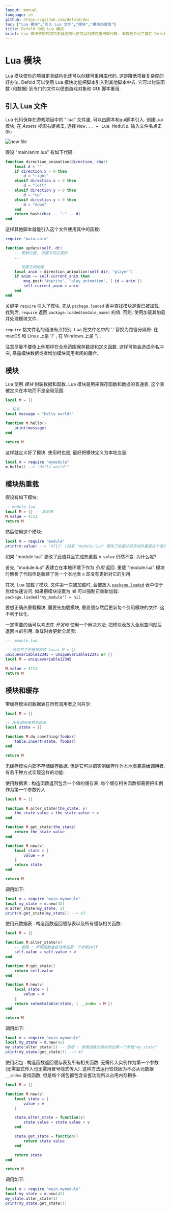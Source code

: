 ```yaml
---
layout: manual
language: zh
github: https://github.com/defold/doc
toc: ["Lua 模块","引入 Lua 文件","模块","模块热重载"]
title: Defold 中的 Lua 模块
brief: Lua 模块使你的项目更具结构化还可以创建可重用库代码. 本教程介绍了其在 Defold 中的用法.
---
```


# Lua 模块

Lua 模块使你的项目更具结构化还可以创建可重用库代码. 这是降低项目复杂度的好办法. Defold 可以使用 Lua 模块功能把脚本引入到其他脚本中去. 它可以封装函数 (和数据) 到专门的文件以便由游戏对象和 GUI 脚本重用.

## 引入 Lua 文件

Lua 代码保存在游戏项目中的 ".lua" 文件里, 可以由脚本和gui脚本引入. 创建Lua模块, 在 *Assets* 视图右键点击, 选择 <kbd>New... ▸ Lua Module</kbd>. 输入文件名点击 <kbd>Ok</kbd>:

![new file](/manuals/images/modules/new_name.png)

假设 "main/anim.lua" 有如下代码:

```lua
function direction_animation(direction, char)
    local d = ""
    if direction.x > 0 then
        d = "right"
    elseif direction.x < 0 then
        d = "left"
    elseif direction.y > 0 then
        d = "up"
    elseif direction.y < 0 then
        d = "down"
    end
    return hash(char .. "-" .. d)
end
```

这样其他脚本就能引入这个文件使用其中的函数:

```lua
require "main.anim"

function update(self, dt)
    -- 更新位置, 设置方向之类的
    ...

    -- 设置方向动画
    local anim = direction_animation(self.dir, "player")
    if anim ~= self.current_anim then
        msg.post("#sprite", "play_animation", { id = anim })
        self.current_anim = anim
    end
end
```

关键字 `require` 引入了模块. 先从 `package.loaded` 表中查找模块是否已被加载. 找到后, `require` 返回 `package.loaded[module_name]` 的值. 否则, 使用加载其加载并处理模块文件.

`require` 接文件名的语法有点特别. Lua 把文件名中的 '.' 替换为路径分隔符: 在 macOS 和 Linux 上是 '/' , 在 Windows 上是 '\\' .

注意尽量不要像上例那样在全局范围保存数据和定义函数. 这样可能会造成命名冲突, 暴露模块数据或者增加模块调用者间的耦合.

## 模块

Lua 使用 _模块_ 封装数据和函数. Lua 模块是用来保存函数和数据的普通表. 这个表被定义在本地而不是全局范围:

```lua
local M = {}

-- 私有
local message = "Hello world!"

function M.hello()
    print(message)
end

return M
```

这样就定义好了模块. 使用时也是, 最好把模块定义为本地变量:

```lua
local m = require "mymodule"
m.hello() --> "Hello world!"
```

## 模块热重载

假设有如下模块:

```lua
-- module.lua
local M = {} -- 本地表
M.value = 4711
return M
```

然后使用这个模块: 

```lua
local m = require "module"
print(m.value) --> "4711" (如果 "module.lua" 更改了此值并且完成热重载这个值仍然不变)
```

如果 "module.lua" 更改了此值并且完成热重载 `m.value` 仍然不变. 为什么呢?

首先, "module.lua" 表建立在本地环境下作为 _引用_ 返回. 重载 "module.lua" 模块时解析了代码但是新建了另一个本地表 `m` 却没有更新对它的引用.

其次, Lua 加载了模块. 文件第一次被加载时, 会被放入 [`package.loaded`](/ref/package/#package.loaded) 表中便于后续快速访问. 如果把模块设置为 nil 可以强制它重新加载: `package.loaded["my_module"] = nil`.

要想正确热重载模块, 需要先加载模块, 重置缓存然后更新每个引用模块的文件. 这不利于优化.

一定需要的话可以考虑在 _开发时_ 使用一个解决方法: 把模块表放入全局空间然后返回 `M` 的引用. 重载时会更新全局表:

```lua
--- module.lua

-- 测试完了还是替换成 local M = {}
uniquevariable12345 = uniquevariable12345 or {}
local M = uniquevariable12345

M.value = 4711
return M
```

## 模块和缓存

带缓存模块的数据表在所有调用者之间共享:

```lua
local M = {}

-- 所有调用者共享此表
local state = {}

function M.do_something(foobar)
    table.insert(state, foobar)
end

return M
```

无缓存模块内部不存储缓存数据. 但是它可以把实例缓存作为本地表暴露给调用者. 有若干种方式实现这样的功能:

使用数据表
: 构造函数返回包含一个值的缓存表. 每个缓存相关函数都需要把实例作为第一个参数传入.

  ```lua
  local M = {}
  
  function M.alter_state(the_state, v)
      the_state.value = the_state.value + v
  end
  
  function M.get_state(the_state)
      return the_state.value
  end
  
  function M.new(v)
      local state = {
          value = v
      }
      return state
  end
  
  return M
  ```
  
  调用如下:
  
  ```lua
  local m = require "main.mymodule"
  local my_state = m.new(42)
  m.alter_state(my_state, 1)
  print(m.get_state(my_state)) --> 43
  ```

使用元数据表
: 构造函数返回缓存表以及所有缓存相关函数:

  ```lua
  local M = {}
  
  function M:alter_state(v)
      -- 使用 : 声明函数会自动添加第一个参数self
      self.value = self.value + v
  end
  
  function M:get_state()
      return self.value
  end
  
  function M.new(v)
      local state = {
          value = v
      }
      return setmetatable(state, { __index = M })
  end
  
  return M
  ```

  调用如下:

  ```lua
  local m = require "main.mymodule"
  local my_state = m.new(42)
  my_state:alter_state(1) -- 使用 : 调用函数会自动添加第一个参数"my_state"
  print(my_state:get_state()) --> 43
  ```

使用闭包
:  构造函数返回缓存表及所有相关函数. 无需传入实例作为第一个参数 (无需显式传入也无需用冒号隐式传入). 这种方法运行较快因为不必从元数据 `__index` 查找函数, 但是每个闭包都包含全套功能所以占用内存稍多.

  ```lua
  local M = {}
  
  function M.new(v)
      local state = {
          value = v
      }
  
      state.alter_state = function(v)
          state.value = state.value + v
      end
  
      state.get_state = function()
          return state.value
      end
  
      return state
  end
  
  return M
  ```

  调用如下:

  ```lua
  local m = require "main.mymodule"
  local my_state = m.new(42)
  my_state.alter_state(1)
  print(my_state.get_state()) 
  ```
